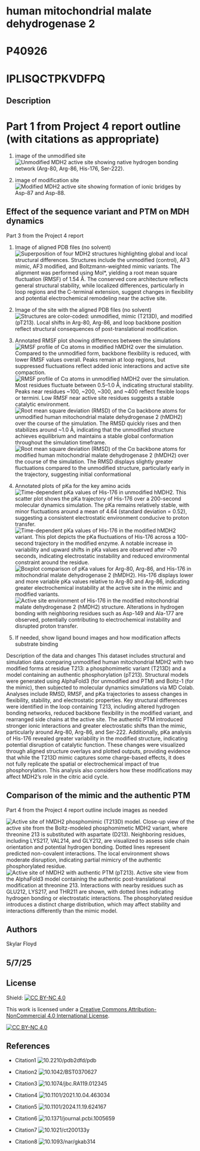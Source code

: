 # human mitochondrial malate dehydrogenase 2

# P40926

# IPLISQCTPKVDFPQ

## Description

# Part 1 from Project 4 report outline (with citations as appropriate)

1.  image of the unmodified site ![Unmodified MDH2 active site showing native hydrogen bonding network (Arg-80, Arg-86, His-176, Ser-222).](images/unmodified_active_site.png)

2.  image of modification site ![Modified MDH2 active site showing formation of ionic bridges by Asp-87 and Asp-88.](images/modified_active_site.png)

## Effect of the sequence variant and PTM on MDH dynamics

Part 3 from the Project 4 report

1.  Image of aligned PDB files (no solvent) ![Superposition of four MDH2 structures highlighting global and local structural differences. Structures include the unmodified (control), AF3 mimic, AF3 modified, and Boltzmann-weighted mimic variants. The alignment was performed using Mol\*, yielding a root mean square fluctuation (RMSF) of 1.54 Å. The conserved core architecture reflects general structural stability, while localized differences, particularly in loop regions and the C-terminal extension, suggest changes in flexibility and potential electrochemical remodeling near the active site.](images/superposition.png)

2.  Image of the site with the aligned PDB files (no solvent) ![Structures are color-coded: unmodified, mimic (T213D), and modified (pT213). Local shifts in Arg-80, Arg-86, and loop backbone position reflect structural consequences of post-translational modification.](images/site_aligned_pdb_files.png)

3.  Annotated RMSF plot showing differences between the simulations ![RMSF profile of Cα atoms in modified hMDH2 over the simulation. Compared to the unmodified form, backbone flexibility is reduced, with lower RMSF values overall. Peaks remain at loop regions, but suppressed fluctuations reflect added ionic interactions and active site compaction.](images/RMSF_modified.png) ![RMSF profile of Cα atoms in unmodified hMDH2 over the simulation. Most residues fluctuate between 0.5–1.0 Å, indicating structural stability. Peaks near residues \~100, \~200, \~300, and \~400 reflect flexible loops or termini. Low RMSF near active site residues suggests a stable catalytic environment.](images/RMSF_unmodified.png) ![Root mean square deviation (RMSD) of the Cα backbone atoms for unmodified human mitochondrial malate dehydrogenase 2 (hMDH2) over the course of the simulation. The RMSD quickly rises and then stabilizes around \~1.0 Å, indicating that the unmodified structure achieves equilibrium and maintains a stable global conformation throughout the simulation timeframe.](images/RMSD_unmodified.png) ![Root mean square deviation (RMSD) of the Cα backbone atoms for modified human mitochondrial malate dehydrogenase 2 (hMDH2) over the course of the simulation. The RMSD displays slightly greater fluctuations compared to the unmodified structure, particularly early in the trajectory, suggesting initial conformational](images/RMSD_modified.png)

4.  Annotated plots of pKa for the key amino acids ![Time-dependent pKa values of His-176 in unmodified hMDH2. This scatter plot shows the pKa trajectory of His-176 over a 200-second molecular dynamics simulation. The pKa remains relatively stable, with minor fluctuations around a mean of 4.64 (standard deviation = 0.52), suggesting a consistent electrostatic environment conducive to proton transfer.](images/his176_pKa_unmodified.png) ![Time-dependent pKa values of His-176 in the modified hMDH2 variant. This plot depicts the pKa fluctuations of His-176 across a 100-second trajectory in the modified enzyme. A notable increase in variability and upward shifts in pKa values are observed after \~70 seconds, indicating electrostatic instability and reduced environmental constraint around the residue.](images/his176_pKa_modified.png) ![Boxplot comparison of pKa values for Arg-80, Arg-86, and His-176 in mitochondrial malate dehydrogenase 2 (hMDH2). His-176 displays lower and more variable pKa values relative to Arg-80 and Arg-86, indicating greater electrochemical instability at the active site in the mimic and modified variants.](images/boxplot_comparison.png) ![Active site environment of His-176 in the modified mitochondrial malate dehydrogenase 2 (hMDH2) structure. Alterations in hydrogen bonding with neighboring residues such as Asp-149 and Ala-177 are observed, potentially contributing to electrochemical instability and disrupted proton transfer.](images/his176_modified.png)

5.  If needed, show ligand bound images and how modification affects substrate binding

Description of the data and changes This dataset includes structural and simulation data comparing unmodified human mitochondrial MDH2 with two modified forms at residue T213: a phosphomimetic variant (T213D) and a model containing an authentic phosphorylation (pT213). Structural models were generated using AlphaFold3 (for unmodified and PTM) and Boltz-1 (for the mimic), then subjected to molecular dynamics simulations via MD Colab. Analyses include RMSD, RMSF, and pKa trajectories to assess changes in flexibility, stability, and electrostatic properties. Key structural differences were identified in the loop containing T213, including altered hydrogen bonding networks, reduced backbone flexibility in the modified variant, and rearranged side chains at the active site. The authentic PTM introduced stronger ionic interactions and greater electrostatic shifts than the mimic, particularly around Arg-80, Arg-86, and Ser-222. Additionally, pKa analysis of His-176 revealed greater variability in the modified structure, indicating potential disruption of catalytic function. These changes were visualized through aligned structure overlays and plotted outputs, providing evidence that while the T213D mimic captures some charge-based effects, it does not fully replicate the spatial or electrochemical impact of true phosphorylation. This analysis also considers how these modifications may affect MDH2’s role in the citric acid cycle.

## Comparison of the mimic and the authentic PTM

Part 4 from the Project 4 report outline include images as needed

![Active site of hMDH2 phosphomimic (T213D) model. Close-up view of the active site from the Boltz-modeled phosphomimetic MDH2 variant, where threonine 213 is substituted with aspartate (D213). Neighboring residues, including LYS217, VAL214, and GLY212, are visualized to assess side chain orientation and potential hydrogen bonding. Dotted lines represent predicted non-covalent interactions. The local environment shows moderate disruption, indicating partial mimicry of the authentic phosphorylated residue.](images/mimic_ptm.png) ![Active site of hMDH2 with authentic PTM (pT213). Active site view from the AlphaFold3 model containing the authentic post-translational modification at threonine 213. Interactions with nearby residues such as GLU212, LYS217, and THR211 are shown, with dotted lines indicating hydrogen bonding or electrostatic interactions. The phosphorylated residue introduces a distinct charge distribution, which may affect stability and interactions differently than the mimic model.](images/authentic_ptm.png)


## Authors

Skylar Floyd

## 5/7/25

## License

Shield: [![CC BY-NC 4.0](https://img.shields.io/badge/License-CC%20BY--NC%204.0-lightgrey.svg)](https://creativecommons.org/licenses/by-nc/4.0/)

This work is licensed under a [Creative Commons Attribution-NonCommercial 4.0 International License](https://creativecommons.org/licenses/by-nc/4.0/).

[![CC BY-NC 4.0](https://licensebuttons.net/l/by-nc/4.0/88x31.png)](https://creativecommons.org/licenses/by-nc/4.0/)

## References

-   Citation1 ![10.2210/pdb2dfd/pdb](https://doi.org/10.2210/pdb2dfd/pdb)

-   Citation2 ![10.1042/BST0370627](https://doi.org/10.1042/BST0370627)

-   Citation3 ![10.1074/jbc.RA119.012345](https://doi.org/10.1074/jbc.RA119.012345)

-   Citation4 ![10.1101/2021.10.04.463034](https://doi.org/10.1101/2021.10.04.463034)

-   Citation5 ![10.1101/2024.11.19.624167](https://doi.org/10.1101/2024.11.19.624167)

-   Citation6 ![10.1371/journal.pcbi.1005659](https://doi.org/10.1371/journal.pcbi.1005659)

-   Citation7 ![10.1021/ct200133y](https://doi.org/10.1021/ct200133y)

-   Citation8 ![10.1093/nar/gkab314](https://doi.org/10.1093/nar/gkab314)
